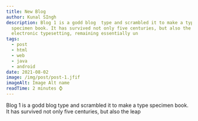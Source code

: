 ```yaml
---
title: New Blog
author: Kunal SIngh
description: Blog 1 is a godd blog  type and scrambled it to make a type
  specimen book. It has survived not only five centuries, but also the leap into
  electronic typesetting, remaining essentially un
tags:
  - post
  - html
  - web
  - java
  - android
date: 2021-08-02
image: /img/post/post-1.jfif
imageAlt: Image Alt name
readTime: 2 minutes ⌚
---
```



<p> Blog 1 is a godd blog  type and scrambled it to make a type specimen book. It has survived not only five centuries, but also the leap </p>


